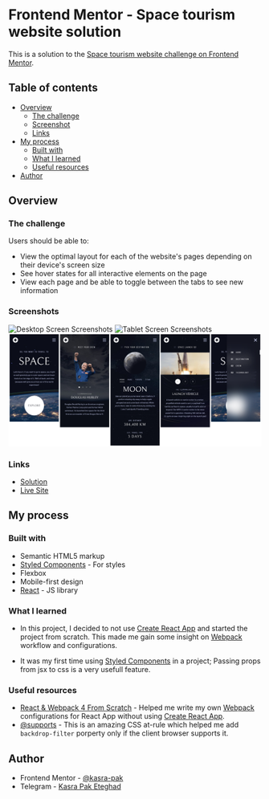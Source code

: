 # Frontend Mentor - Space tourism website solution

This is a solution to the [Space tourism website challenge on Frontend Mentor](https://www.frontendmentor.io/challenges/space-tourism-multipage-website-gRWj1URZ3).

## Table of contents

- [Overview](#overview)
  - [The challenge](#the-challenge)
  - [Screenshot](#screenshot)
  - [Links](#links)
- [My process](#my-process)
  - [Built with](#built-with)
  - [What I learned](#what-i-learned)
  - [Useful resources](#useful-resources)
- [Author](#author)

## Overview

### The challenge

Users should be able to:

- View the optimal layout for each of the website's pages depending on their device's screen size
- See hover states for all interactive elements on the page
- View each page and be able to toggle between the tabs to see new information

### Screenshots

![Desktop Screen Screenshots](./screenshots/desktop.svg)
![Tablet Screen Screenshots](./screenshots/tablet.svg)
![Mobile Screen Screenshots](./screenshots/mobile.svg)

### Links
- [Solution](https://www.frontendmentor.io/solutions/react-and-styled-components-in-space-UCqqT5sIIy)
- [Live Site](https://kasra-pak.github.io/space-tourism-website/)

## My process

### Built with

- Semantic HTML5 markup
- [Styled Components](https://styled-components.com/) - For styles
- Flexbox
- Mobile-first design
- [React](https://reactjs.org/) - JS library

### What I learned
- In this project, I decided to not use [Create React App](https://create-react-app.dev/) and started the project from scratch. This made me gain some insight on [Webpack](https://webpack.js.org/) workflow and configurations.

- It was my first time using [Styled Components](https://styled-components.com/) in a project; Passing props from jsx to css is a very usefull feature.

### Useful resources

- [React & Webpack 4 From Scratch](https://www.youtube.com/watch?v=deyxI-6C2u4) - Helped me write my own [Webpack](https://webpack.js.org/) configurations for React App without using [Create React App](https://create-react-app.dev/).
- [@supports](https://developer.mozilla.org/en-US/docs/Web/CSS/@supports) - This is an amazing CSS at-rule which helped me add `backdrop-filter` porperty only if the client browser supports it.


## Author

- Frontend Mentor - [@kasra-pak](https://www.frontendmentor.io/profile/kasra-pak)
- Telegram - [Kasra Pak Eteghad](https://t.me/kasra_pak)
